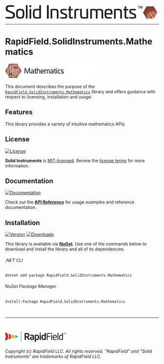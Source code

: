 <!--
Copyright (c) RapidField LLC. Licensed under the MIT License. See LICENSE.txt in the project root for license information.
-->

[![Solid Instruments](../../SolidInstruments.Logo.Color.Transparent.500w.png)](../../README.md)
- - -

# RapidField.SolidInstruments.Mathematics

![Mathematics](Label.Mathematics.300w.png)

This document describes the purpose of the [`RapidField.SolidInstruments.Mathematics`]() library and offers guidance with respect to licensing, installation and usage.

## Features

This library provides a variety of intuitive mathematics APIs.

## License

[![License](https://img.shields.io/github/license/rapidfield/solid-instruments?style=flat&color=lightseagreen&label=license&logo=open-access&logoColor=lightgrey)](../../LICENSE.txt)

**Solid Instruments** is [MIT-licensed](https://en.wikipedia.org/wiki/MIT_License). Review the [license terms](../../LICENSE.txt) for more information.

## Documentation

[![Documentation](https://img.shields.io/badge/documentation-website-tan?style=flat&logo=buffer&logoColor=lightgrey)](https://www.solidinstruments.com/api/RapidField.SolidInstruments.Mathematics.html)

Check out the [**API Reference**](https://www.solidinstruments.com/api/RapidField.SolidInstruments.Mathematics.html) for usage examples and reference documentation.

## Installation

[![Version](https://img.shields.io/nuget/vpre/RapidField.SolidInstruments.Mathematics?style=flat&color=blue&label=version&logo=nuget&logoColor=lightgrey)](https://www.nuget.org/packages/RapidField.SolidInstruments.Mathematics)
[![Downloads](https://img.shields.io/nuget/dt/RapidField.SolidInstruments.Mathematics?style=flat&color=blue&logo=nuget&logoColor=lightgrey)](https://www.nuget.org/packages/RapidField.SolidInstruments.Mathematics)

This library is available via [**NuGet**](https://docs.microsoft.com/en-us/nuget/quickstart/install-and-use-a-package-in-visual-studio). Use one of the commands below to download and install the library and all of its dependencies.

###### .NET CLI

```shell
dotnet add package RapidField.SolidInstruments.Mathematics
```

###### NuGet Package Manager

```shell
Install-Package RapidField.SolidInstruments.Mathematics
```

<br />

- - -

<br />

[![RapidField](../../RapidField.Logo.Color.Black.Transparent.200w.png)](https://www.rapidfield.com)

###### Copyright (c) RapidField LLC. All rights reserved. "RapidField" and "Solid Instruments" are trademarks of RapidField LLC.